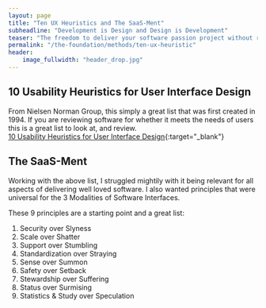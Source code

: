 ```yaml
---
layout: page
title: "Ten UX Heuristics and The SaaS-Ment"
subheadline: "Development is Design and Design is Development"
teaser: "The freedom to deliver your software passion project without revisiting completed work!"
permalink: "/the-foundation/methods/ten-ux-heuristic"
header:
    image_fullwidth: "header_drop.jpg"
---
```

## 10 Usability Heuristics for User Interface Design   
From Nielsen Norman Group, this simply a great list that was first created in 1994.  If you are reviewing software for whether it meets the needs of users this is a great list to look at, and review.  
[10 Usability Heuristics for User Interface Design](https://www.nngroup.com/articles/ten-usability-heuristics/){:target="_blank"}

## The SaaS-Ment
Working with the above list, I struggled mightily with it being relevant for all aspects of delivering well loved software. I also wanted principles that were universal for the 3 Modalities of Software Interfaces.  

These 9 principles are a starting point and a great list:  
 1. Security over Slyness
 2. Scale over Shatter
 3. Support over Stumbling
 4. Standardization over Straying
 5. Sense over Summon
 6. Safety over Setback
 7. Stewardship over Suffering
 8. Status over Surmising
 9. Statistics & Study over Speculation
